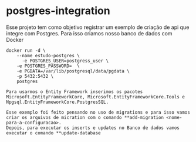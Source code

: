 # postgres-integration

Esse projeto tem como objetivo registrar um exemplo de criação de api que integre com Postgres.
Para isso criamos nosso banco de dados com Docker


```
docker run -d \
	--name estudo-postgres \
      -e POSTGRES_USER=postgress_user \
	-e POSTGRES_PASSWORD=  \
	-e PGDATA=/var/lib/postgresql/data/pgdata \
	-p 5432:5432 \
	postgres
	
Para usarmos o Entity Framework inserimos os pacotes Microsoft.EntityFrameworkCore, Microsoft.EntityFrameworkCore.Tools e Npgsql.EntityFrameworkCore.PostgresSQL.

Esse exemplo foi feito pensando no uso de migrations e para isso vamos criar os arquivos de micration com o comando **add-migration <nome-para-a-configuracao>.
Depois, para executar os inserts e updates no Banco de dados vamos executar o comando **update-database
	

